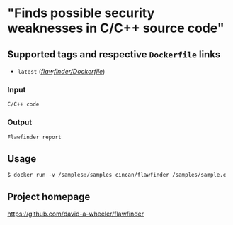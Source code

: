 # "Finds possible security weaknesses in C/C++ source code"

## Supported tags and respective `Dockerfile` links
* `latest` 
([*flawfinder/Dockerfile*](https://gitlab.com/CinCan/dockerfiles/blob/master/flawfinder/Dockerfile))

### Input  

```
C/C++ code
```

### Output

```
Flawfinder report
```

## Usage

`$ docker run -v /samples:/samples cincan/flawfinder /samples/sample.c`

## Project homepage

https://github.com/david-a-wheeler/flawfinder
